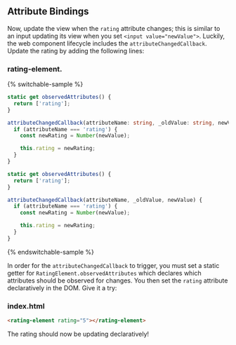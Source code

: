 ## Attribute Bindings

Now, update the view when the `rating` attribute changes; this is similar to an input updating its view when you set `<input value="newValue">`. Luckily, the web component lifecycle includes the `attributeChangedCallback`. Update the rating by adding the following lines:


### rating-element.<litdev-code-language-display></litdev-code-language-display>

{% switchable-sample %}

```ts
static get observedAttributes() {
  return ['rating'];
}

attributeChangedCallback(attributeName: string, _oldValue: string, newValue: string) {
  if (attributeName === 'rating') {
    const newRating = Number(newValue);

    this.rating = newRating;
  }
}
```

```js
static get observedAttributes() {
  return ['rating'];
}

attributeChangedCallback(attributeName, _oldValue, newValue) {
  if (attributeName === 'rating') {
    const newRating = Number(newValue);

    this.rating = newRating;
  }
}
```

{% endswitchable-sample %}

In order for the `attributeChangedCallback` to trigger, you must set a static getter for `RatingElement.observedAttributes` which declares which attributes should be observed for changes. You then set the `rating` attribute declaratively in the DOM. Give it a try:

### index.html

```html
<rating-element rating="5"></rating-element>
```

The rating should now be updating declaratively!
